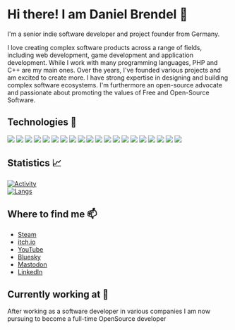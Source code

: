 # Hi there! I am Daniel Brendel 👋

I'm a senior indie software developer and project founder from Germany.

I love creating complex software products across a range of fields, including web development, game development and application development. While I work with many programming languages, PHP and C++ are my main ones. Over the years, I've founded various projects and am excited to create more. I have strong expertise in designing and building complex software ecosystems. I'm furthermore an open-source advocate and passionate about promoting the values of Free and Open-Source Software.

## Technologies 🔧

![](https://img.shields.io/badge/language-c%2B%2B-blue)
![](https://img.shields.io/badge/language-php-blue)
![](https://img.shields.io/badge/language-javascript-blue)
![](https://img.shields.io/badge/language-angelscript-blue)
![](https://img.shields.io/badge/language-dnyscript-blue)
![](https://img.shields.io/badge/language-java-blue)
![](https://img.shields.io/badge/language-css-blue)
![](https://img.shields.io/badge/language-html-blue)
![](https://img.shields.io/badge/lib/framework-laravel-yellow)
![](https://img.shields.io/badge/lib/framework-asatruphp-yellow)
![](https://img.shields.io/badge/lib/framework-winapi-yellow)
![](https://img.shields.io/badge/lib/framework-directx-yellow)
![](https://img.shields.io/badge/lib/framework-steamworks-yellow)
![](https://img.shields.io/badge/lib/framework-vuejs-yellow)
![](https://img.shields.io/badge/lib/framework-bulma-yellow)
![](https://img.shields.io/badge/lib/framework-metroui-yellow)
![](https://img.shields.io/badge/ide-visual_studio_code-orange)
![](https://img.shields.io/badge/ide-visual_studio_community-orange)
![](https://img.shields.io/badge/ide-phpstorm-orange)
![](https://img.shields.io/badge/ide-android_studio-orange)

## Statistics 📈
[![Activity](https://github-readme-stats.vercel.app/api?username=danielbrendel&show_icons=true&line_height=27&title_color=ffffff&text_color=c9cacc&icon_color=2bbc8b&bg_color=1d1f22)](https://github.com/danielbrendel) \
[![Langs](https://github-readme-stats.vercel.app/api/top-langs?username=danielbrendel&show_icons=true&line_height=27&title_color=ffffff&text_color=c9cacc&icon_color=2bbc8b&bg_color=1d1f22)](https://github.com/danielbrendel)


## Where to find me 📫
- [Steam](https://store.steampowered.com/developer/danielbrendel)
- [itch.io](https://danielbrendel.itch.io/)
- [YouTube](https://www.youtube.com/channel/UCPETT7XPpvLHeUTZ-4l-K5w)
- [Bluesky](https://bsky.app/profile/danielbrendel.com)
- [Mastodon](https://mastodon.social/@dbdev)
- [LinkedIn](https://www.linkedin.com/in/daniel-brendel-88375a248)

## Currently working at 💼

After working as a software developer in various companies I am now pursuing to become a full-time OpenSource developer

<!--
**danielbrendel/danielbrendel** is a ✨ _special_ ✨ repository because its `README.md` (this file) appears on your GitHub profile.

Here are some ideas to get you started:

- 🔭 I’m currently working on ...
- 🌱 I’m currently learning ...
- 👯 I’m looking to collaborate on ...
- 🤔 I’m looking for help with ...
- 💬 Ask me about ...
- 📫 How to reach me: ...
- 😄 Pronouns: ...
- ⚡ Fun fact: ...
-->
